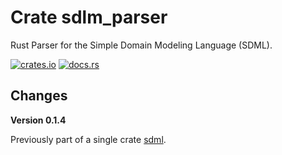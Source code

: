 # Crate sdlm_parser

Rust Parser for the Simple Domain Modeling Language (SDML).

[![crates.io](https://img.shields.io/crates/v/sdml_parse.svg)](https://crates.io/crates/atelier_core)
[![docs.rs](https://docs.rs/sdml_parse/badge.svg)](https://docs.rs/atelier_core)

## Changes

**Version 0.1.4**

Previously part of a single crate [sdml](https://crates.io/crates/sdml).
